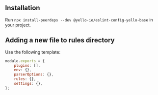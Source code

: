 
## Installation
Run `npx install-peerdeps --dev @yello-io/eslint-config-yello-base` in your project.


## Adding a new file to rules directory
Use the following template:

```javascript 
module.exports = {
	plugins: [],
	env: {},
	parserOptions: {},
	rules: {},
	settings: {},
};
```

